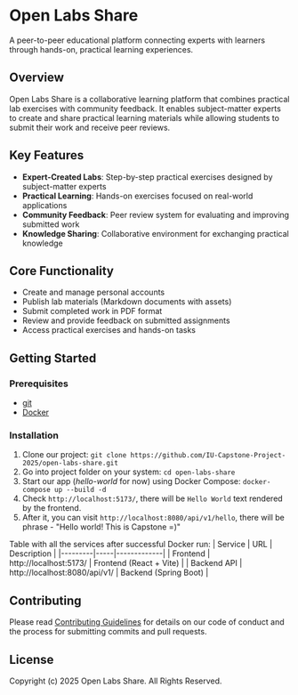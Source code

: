 # Open Labs Share

A peer-to-peer educational platform connecting experts with learners through hands-on, practical learning experiences.

## Overview

Open Labs Share is a collaborative learning platform that combines practical lab exercises with community feedback. It enables subject-matter experts to create and share practical learning materials while allowing students to submit their work and receive peer reviews.

## Key Features

- **Expert-Created Labs**: Step-by-step practical exercises designed by subject-matter experts
- **Practical Learning**: Hands-on exercises focused on real-world applications
- **Community Feedback**: Peer review system for evaluating and improving submitted work
- **Knowledge Sharing**: Collaborative environment for exchanging practical knowledge

## Core Functionality

- Create and manage personal accounts
- Publish lab materials (Markdown documents with assets)
- Submit completed work in PDF format
- Review and provide feedback on submitted assignments
- Access practical exercises and hands-on tasks

## Getting Started

### Prerequisites
- [git](https://git-scm.com/)
- [Docker](https://www.docker.com/)

### Installation

1. Clone our project: `git clone https://github.com/IU-Capstone-Project-2025/open-labs-share.git`
2. Go into project folder on your system: `cd open-labs-share`
3. Start our app (*hello-world* for now) using Docker Compose: `docker-compose up --build -d`
4. Check `http://localhost:5173/`, there will be `Hello World` text rendered by the frontend.
5. After it, you can visit `http://localhost:8080/api/v1/hello`, there will be phrase - "Hello world! This is Capstone =)"

Table with all the services after successful Docker run:
| Service | URL | Description |
|---------|-----|-------------|
| Frontend | http://localhost:5173/ | Frontend (React + Vite) |
| Backend API | http://localhost:8080/api/v1/ | Backend (Spring Boot) |

## Contributing

Please read [Contributing Guidelines](CONTRIBUTING.md) for details on our code of conduct and the process for submitting commits and pull requests.

## License

Copyright (c) 2025 Open Labs Share. All Rights Reserved.
